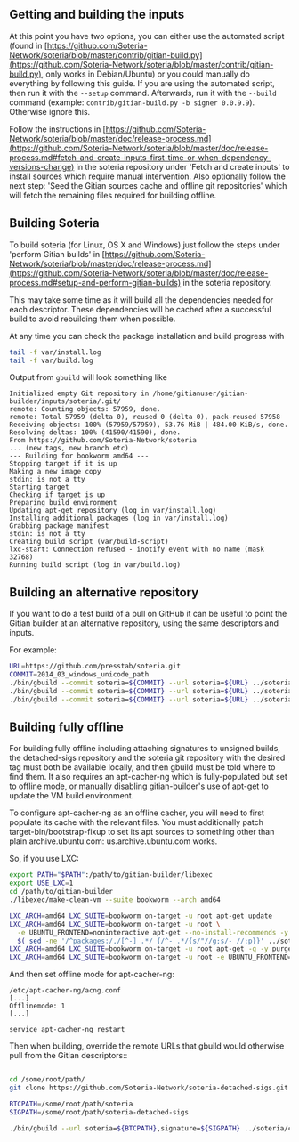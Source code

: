 Getting and building the inputs
--------------------------------

At this point you have two options, you can either use the automated script (found in [https://github.com/Soteria-Network/soteria/blob/master/contrib/gitian-build.py](https://github.com/Soteria-Network/soteria/blob/master/contrib/gitian-build.py), only works in Debian/Ubuntu) or you could manually do everything by following this guide.
If you are using the automated script, then run it with the `--setup` command. Afterwards, run it with the `--build` command (example: `contrib/gitian-build.py -b signer 0.0.9.9`). Otherwise ignore this.

Follow the instructions in [https://github.com/Soteria-Network/soteria/blob/master/doc/release-process.md](https://github.com/Soteria-Network/soteria/blob/master/doc/release-process.md#fetch-and-create-inputs-first-time-or-when-dependency-versions-change)
in the soteria repository under 'Fetch and create inputs' to install sources which require
manual intervention. Also optionally follow the next step: 'Seed the Gitian sources cache
and offline git repositories' which will fetch the remaining files required for building
offline.

Building Soteria
----------------

To build soteria (for Linux, OS X and Windows) just follow the steps under 'perform
Gitian builds' in [https://github.com/Soteria-Network/soteria/blob/master/doc/release-process.md](https://github.com/Soteria-Network/soteria/blob/master/doc/release-process.md#setup-and-perform-gitian-builds) in the soteria repository.

This may take some time as it will build all the dependencies needed for each descriptor.
These dependencies will be cached after a successful build to avoid rebuilding them when possible.

At any time you can check the package installation and build progress with

```bash
tail -f var/install.log
tail -f var/build.log
```

Output from `gbuild` will look something like

    Initialized empty Git repository in /home/gitianuser/gitian-builder/inputs/soteria/.git/
    remote: Counting objects: 57959, done.
    remote: Total 57959 (delta 0), reused 0 (delta 0), pack-reused 57958
    Receiving objects: 100% (57959/57959), 53.76 MiB | 484.00 KiB/s, done.
    Resolving deltas: 100% (41590/41590), done.
    From https://github.com/Soteria-Network/soteria
    ... (new tags, new branch etc)
    --- Building for bookworm amd64 ---
    Stopping target if it is up
    Making a new image copy
    stdin: is not a tty
    Starting target
    Checking if target is up
    Preparing build environment
    Updating apt-get repository (log in var/install.log)
    Installing additional packages (log in var/install.log)
    Grabbing package manifest
    stdin: is not a tty
    Creating build script (var/build-script)
    lxc-start: Connection refused - inotify event with no name (mask 32768)
    Running build script (log in var/build.log)

Building an alternative repository
-----------------------------------

If you want to do a test build of a pull on GitHub it can be useful to point
the Gitian builder at an alternative repository, using the same descriptors
and inputs.

For example:
```bash
URL=https://github.com/presstab/soteria.git
COMMIT=2014_03_windows_unicode_path
./bin/gbuild --commit soteria=${COMMIT} --url soteria=${URL} ../soteria/contrib/gitian-descriptors/gitian-linux.yml
./bin/gbuild --commit soteria=${COMMIT} --url soteria=${URL} ../soteria/contrib/gitian-descriptors/gitian-win.yml
./bin/gbuild --commit soteria=${COMMIT} --url soteria=${URL} ../soteria/contrib/gitian-descriptors/gitian-osx.yml
```

Building fully offline
-----------------------

For building fully offline including attaching signatures to unsigned builds, the detached-sigs repository
and the soteria git repository with the desired tag must both be available locally, and then gbuild must be
told where to find them. It also requires an apt-cacher-ng which is fully-populated but set to offline mode, or
manually disabling gitian-builder's use of apt-get to update the VM build environment.

To configure apt-cacher-ng as an offline cacher, you will need to first populate its cache with the relevant
files. You must additionally patch target-bin/bootstrap-fixup to set its apt sources to something other than
plain archive.ubuntu.com: us.archive.ubuntu.com works.

So, if you use LXC:

```bash
export PATH="$PATH":/path/to/gitian-builder/libexec
export USE_LXC=1
cd /path/to/gitian-builder
./libexec/make-clean-vm --suite bookworm --arch amd64

LXC_ARCH=amd64 LXC_SUITE=bookworm on-target -u root apt-get update
LXC_ARCH=amd64 LXC_SUITE=bookworm on-target -u root \
  -e UBUNTU_FRONTEND=noninteractive apt-get --no-install-recommends -y install \
  $( sed -ne '/^packages:/,/[^-] .*/ {/^- .*/{s/"//g;s/- //;p}}' ../soteria/contrib/gitian-descriptors/*|sort|uniq )
LXC_ARCH=amd64 LXC_SUITE=bookworm on-target -u root apt-get -q -y purge grub
LXC_ARCH=amd64 LXC_SUITE=bookworm on-target -u root -e UBUNTU_FRONTEND=noninteractive apt-get -y dist-upgrade
```

And then set offline mode for apt-cacher-ng:

```
/etc/apt-cacher-ng/acng.conf
[...]
Offlinemode: 1
[...]

service apt-cacher-ng restart
```

Then when building, override the remote URLs that gbuild would otherwise pull from the Gitian descriptors::
```bash

cd /some/root/path/
git clone https://github.com/Soteria-Network/soteria-detached-sigs.git

BTCPATH=/some/root/path/soteria
SIGPATH=/some/root/path/soteria-detached-sigs

./bin/gbuild --url soteria=${BTCPATH},signature=${SIGPATH} ../soteria/contrib/gitian-descriptors/gitian-win-signer.yml
```
